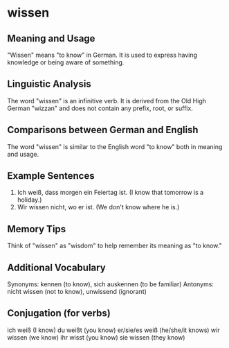 # wissen
## Meaning and Usage
"Wissen" means "to know" in German. It is used to express having knowledge or being aware of something.

## Linguistic Analysis
The word "wissen" is an infinitive verb. It is derived from the Old High German "wizzan" and does not contain any prefix, root, or suffix.

## Comparisons between German and English
The word "wissen" is similar to the English word "to know" both in meaning and usage.

## Example Sentences
1. Ich weiß, dass morgen ein Feiertag ist. (I know that tomorrow is a holiday.)
2. Wir wissen nicht, wo er ist. (We don't know where he is.)

## Memory Tips
Think of "wissen" as "wisdom" to help remember its meaning as "to know."

## Additional Vocabulary
Synonyms: kennen (to know), sich auskennen (to be familiar)
Antonyms: nicht wissen (not to know), unwissend (ignorant)

## Conjugation (for verbs)
ich weiß (I know)
du weißt (you know)
er/sie/es weiß (he/she/it knows)
wir wissen (we know)
ihr wisst (you know)
sie wissen (they know)
